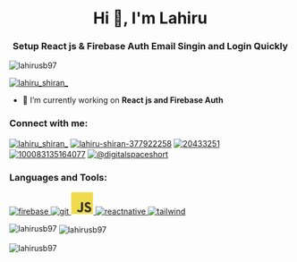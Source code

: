<h1 align="center">Hi 👋, I'm Lahiru</h1>
<h3 align="center">Setup React js & Firebase Auth Email Singin and Login Quickly</h3>

<p align="left"> <img src="https://komarev.com/ghpvc/?username=lahirusb97&label=Profile%20views&color=0e75b6&style=flat" alt="lahirusb97" /> </p>

<p align="left"> <a href="https://twitter.com/lahiru_shiran_" target="blank"><img src="https://img.shields.io/twitter/follow/lahiru_shiran_?logo=twitter&style=for-the-badge" alt="lahiru_shiran_" /></a> </p>

- 🔭 I’m currently working on **React js and Firebase Auth**

<h3 align="left">Connect with me:</h3>
<p align="left">
<a href="https://twitter.com/lahiru_shiran_" target="blank"><img align="center" src="https://raw.githubusercontent.com/rahuldkjain/github-profile-readme-generator/master/src/images/icons/Social/twitter.svg" alt="lahiru_shiran_" height="30" width="40" /></a>
<a href="https://linkedin.com/in/lahiru-shiran-377922258" target="blank"><img align="center" src="https://raw.githubusercontent.com/rahuldkjain/github-profile-readme-generator/master/src/images/icons/Social/linked-in-alt.svg" alt="lahiru-shiran-377922258" height="30" width="40" /></a>
<a href="https://stackoverflow.com/users/20433251" target="blank"><img align="center" src="https://raw.githubusercontent.com/rahuldkjain/github-profile-readme-generator/master/src/images/icons/Social/stack-overflow.svg" alt="20433251" height="30" width="40" /></a>
<a href="https://fb.com/100083135164077" target="blank"><img align="center" src="https://raw.githubusercontent.com/rahuldkjain/github-profile-readme-generator/master/src/images/icons/Social/facebook.svg" alt="100083135164077" height="30" width="40" /></a>
<a href="https://www.youtube.com/c/@digitalspaceshort" target="blank"><img align="center" src="https://raw.githubusercontent.com/rahuldkjain/github-profile-readme-generator/master/src/images/icons/Social/youtube.svg" alt="@digitalspaceshort" height="30" width="40" /></a>
</p>

<h3 align="left">Languages and Tools:</h3>
<p align="left"> <a href="https://firebase.google.com/" target="_blank" rel="noreferrer"> <img src="https://www.vectorlogo.zone/logos/firebase/firebase-icon.svg" alt="firebase" width="40" height="40"/> </a> <a href="https://git-scm.com/" target="_blank" rel="noreferrer"> <img src="https://www.vectorlogo.zone/logos/git-scm/git-scm-icon.svg" alt="git" width="40" height="40"/> </a> <a href="https://developer.mozilla.org/en-US/docs/Web/JavaScript" target="_blank" rel="noreferrer"> <img src="https://raw.githubusercontent.com/devicons/devicon/master/icons/javascript/javascript-original.svg" alt="javascript" width="40" height="40"/> </a> <a href="https://reactnative.dev/" target="_blank" rel="noreferrer"> <img src="https://reactnative.dev/img/header_logo.svg" alt="reactnative" width="40" height="40"/> </a> <a href="https://tailwindcss.com/" target="_blank" rel="noreferrer"> <img src="https://www.vectorlogo.zone/logos/tailwindcss/tailwindcss-icon.svg" alt="tailwind" width="40" height="40"/> </a> </p>

<p><img align="left" src="https://github-readme-stats.vercel.app/api/top-langs?username=lahirusb97&show_icons=true&locale=en&layout=compact" alt="lahirusb97" /></p>

<p>&nbsp;<img align="center" src="https://github-readme-stats.vercel.app/api?username=lahirusb97&show_icons=true&locale=en" alt="lahirusb97" /></p>

<p><img align="center" src="https://github-readme-streak-stats.herokuapp.com/?user=lahirusb97&" alt="lahirusb97" /></p>
